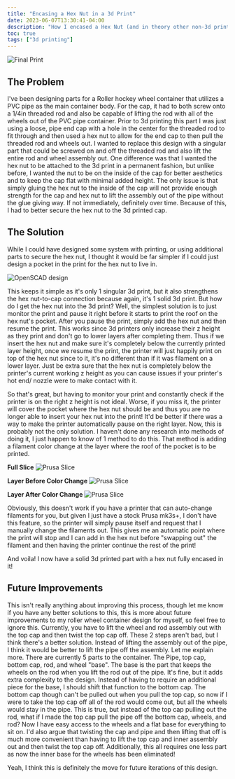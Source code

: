 ```yaml
---
title: "Encasing a Hex Nut in a 3d Print"
date: 2023-06-07T13:30:41-04:00
description: "How I encased a Hex Nut (and in theory other non-3d printed things) into a 3d print"
toc: true
tags: ["3d printing"]
---
```


![Final Print](./print_final.jpg)

## The Problem
I've been designing parts for a Roller hockey wheel container that utilizes a PVC pipe as the main container body. For the cap, it had to both screw onto a 1/4in threaded rod and also be capable of lifting the rod with all of the wheels out of the PVC pipe container. Prior to 3d printing this part I was just using a loose, pipe end cap with a hole in the center for the threaded rod to fit through and then used a hex nut to allow for the end cap to then pull the threaded rod and wheels out. I wanted to replace this design with a singular part that could be screwed on and off the threaded rod and also lift the entire rod and wheel assembly out. One difference was that I wanted the hex nut to be attached to the 3d print in a permanent fashion, but unlike before, I wanted the nut to be on the inside of the cap for better aesthetics and to keep the cap flat with minimal added height. The only issue is that simply gluing the hex nut to the inside of the cap will not provide enough strength for the cap and hex nut to lift the assembly out of the pipe without the glue giving way. If not immediately, definitely over time. Because of this, I had to better secure the hex nut to the 3d printed cap.

## The Solution
While I could have designed some system with printing, or using additional parts to secure the hex nut, I thought it would be far simpler if I could just design a pocket in the print for the hex nut to live in.

![OpenSCAD design](./openscad.png)

This keeps it simple as it's only 1 singular 3d print, but it also strengthens the hex nut-to-cap connection because again, it's 1 solid 3d print. But how do I get the hex nut into the 3d print? Well, the simplest solution is to just monitor the print and pause it right before it starts to print the roof on the hex nut's pocket. After you pause the print, simply add the hex nut and then resume the print. This works since 3d printers only increase their z height as they print and don't go to lower layers after completing them. Thus if we insert the hex nut and make sure it's completely below the currently printed layer height, once we resume the print, the printer will just happily print on top of the hex nut since to it, it's no different than if it was filament on a lower layer. Just be extra sure that the hex nut is completely below the printer's current working z height as you can cause issues if your printer's hot end/ nozzle were to make contact with it.

So that's great, but having to monitor your print and constantly check if the printer is on the right z height is not ideal. Worse, if you miss it, the printer will cover the pocket where the hex nut should be and thus you are no longer able to insert your hex nut into the print! It'd be better if there was a way to make the printer automatically pause on the right layer. Now, this is probably not the only solution. I haven't done any research into methods of doing it, I just happen to know of 1 method to do this. That method is adding a filament color change at the layer where the roof of the pocket is to be printed. 

**Full Slice**
![Prusa Slice](./prusa_full.png)

**Layer Before Color Change**
![Prusa Slice](./prusa_pre_swap.png)

**Layer After Color Change**
![Prusa Slice](./prusa_post_swap.png)

Obviously, this doesn't work if you have a printer that can auto-change filaments for you, but given I just have a stock Prusa mk3s+, I don't have this feature, so the printer will simply pause itself and request that I manually change the filaments out. This gives me an automatic point where the print will stop and I can add in the hex nut before "swapping out" the filament and then having the printer continue the rest of the print!

And voila! I now have a solid 3d printed part with a hex nut fully encased in it!

## Future Improvements

This isn't really anything about improving this process, though let me know if you have any better solutions to this, this is more about future improvements to my roller wheel container design for myself, so feel free to ignore this. Currently, you have to lift the wheel and rod assembly out with the top cap and then twist the top cap off. These 2 steps aren't bad, but I think there's a better solution. Instead of lifting the assembly out of the pipe, I think it would be better to lift the pipe off the assembly. Let me explain more. There are currently 5 parts to the container. The Pipe, top cap, bottom cap, rod, and wheel "base". The base is the part that keeps the wheels on the rod when you lift the rod out of the pipe. It's fine, but it adds extra complexity to the design. Instead of having to require an additional piece for the base, I should shift that function to the bottom cap. The bottom cap though can't be pulled out when you pull the top cap, so now if I were to take the top cap off all of the rod would come out, but all the wheels would stay in the pipe. This is true, but instead of the top cap pulling out the rod, what if I made the top cap pull the pipe off the bottom cap, wheels, and rod? Now I have easy access to the wheels and a flat base for everything to sit on. I'd also argue that twisting the cap and pipe and then lifting that off is much more convenient than having to lift the top cap and inner assembly out and then twist the top cap off. Additionally, this all requires one less part as now the inner base for the wheels has been eliminated!

Yeah, I think this is definitely the move for future iterations of this design.